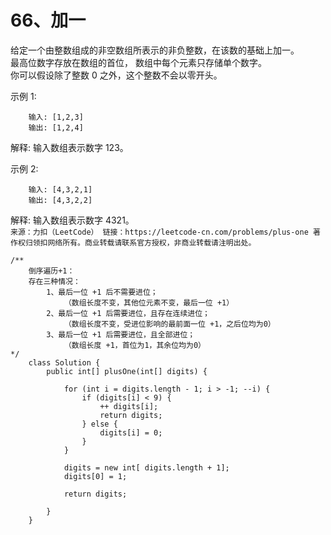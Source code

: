 66、加一
===
给定一个由整数组成的非空数组所表示的非负整数，在该数的基础上加一。<br>
最高位数字存放在数组的首位， 数组中每个元素只存储单个数字。<br>
你可以假设除了整数 0 之外，这个整数不会以零开头。<br>

示例 1:
```
	输入: [1,2,3]
	输出: [1,2,4]
```
解释: 输入数组表示数字 123。<br>

示例 2:
```
	输入: [4,3,2,1]
	输出: [4,3,2,2]
```
解释: 输入数组表示数字 4321。<br>
``
来源：力扣（LeetCode）
链接：https://leetcode-cn.com/problems/plus-one
著作权归领扣网络所有。商业转载请联系官方授权，非商业转载请注明出处。
``



```
/**
    倒序遍历+1：
    存在三种情况：
        1、最后一位 +1 后不需要进位；               
            （数组长度不变，其他位元素不变，最后一位 +1）
        2、最后一位 +1 后需要进位，且存在连续进位；  
            （数组长度不变，受进位影响的最前面一位 +1，之后位均为0）
        3、最后一位 +1 后需要进位，且全部进位；
            （数组长度 +1，首位为1，其余位均为0）
*/
	class Solution {
		public int[] plusOne(int[] digits) {

			for (int i = digits.length - 1; i > -1; --i) {
				if (digits[i] < 9) {
					++ digits[i];
					return digits;
				} else {
					digits[i] = 0;
				}
			}

			digits = new int[ digits.length + 1];
			digits[0] = 1;

			return digits;

		}
	}
```
